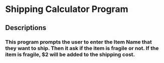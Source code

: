 # Shipping Calculator Program
## Descriptions
### This program prompts the user to enter the Item Name that they want to ship. Then it ask if the item is fragile or not. If the item is fragile, $2 will be added to the shipping cost.
